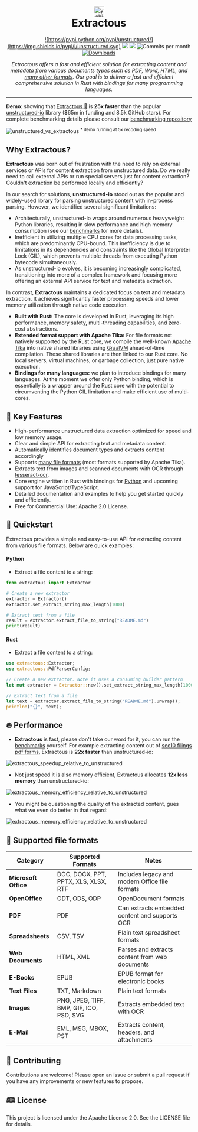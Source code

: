 
<div align="center" style="margin-top: 20px">
    <a href="https://yobix.ai">
    <img height="28px" alt="yobix ai logo" src="https://framerusercontent.com/images/zaqayjWBWNoQmV9MIwSEKf0HBo.png?scale-down-to=512">
    </a>
<h1 style="margin-top: 0; padding-top: 0">Extractous</h1>
</div>

<div align="center">

<a href="https://github.com/yobix-ai/extractous/blob/main/LICENSE">![https://pypi.python.org/pypi/unstructured/](https://img.shields.io/pypi/l/unstructured.svg)</a>
[![](https://img.shields.io/crates/v/extractous)](https://crates.io/crates/extractous)
[![](https://img.shields.io/pypi/v/extractous)](https://pypi.org/project/extractous/)
<img src="https://img.shields.io/github/commit-activity/m/yobix-ai/extractous" alt="Commits per month">
[![Downloads](https://static.pepy.tech/badge/extractous/month)](https://pepy.tech/project/extractous)

</div>

<div align="center">

_Extractous offers a fast and efficient solution for extracting content and metadata from various documents types such as PDF, Word, HTML, and [many other formats](#supported-file-formats).
Our goal is to deliver a fast and efficient comprehensive solution in Rust with bindings for many programming 
languages._

</div>

---

**Demo**: showing that [Extractous 🚀](https://github.com/yobix-ai/extractous) is **25x faster** than the popular
[unstructured-io](https://github.com/Unstructured-IO/unstructured) library ($65m in funding and 8.5k GitHub stars). 
For complete benchmarking details please consult our [benchmarking repository](https://github.com/yobix-ai/extractous-benchmarks)

![unstructured_vs_extractous](https://github.com/yobix-ai/extractous-benchmarks/raw/main/docs/extractous_vs_unstructured.gif)
<sup>* demo running at 5x recoding speed</sup>

## Why Extractous?

**Extractous** was born out of frustration with the need to rely on external services or APIs for content extraction from unstructured data. Do we really need to call external APIs or run special servers just for content extraction? Couldn't extraction be performed locally and efficiently?

In our search for solutions, **unstructured-io** stood out as the popular and widely-used library for parsing unstructured content with in-process parsing. However, we identified several significant limitations:

- Architecturally, unstructured-io wraps around numerous heavyweight Python libraries, resulting in slow performance and high memory consumption (see our [benchmarks](https://github.com/yobix-ai/extractous-benchmarks) for more details).
- Inefficient in utilizing multiple CPU cores for data processing tasks, which are predominantly CPU-bound. This inefficiency is due to limitations in its dependencies and constraints like the Global Interpreter Lock (GIL), which prevents multiple threads from executing Python bytecode simultaneously.
- As unstructured-io evolves, it is becoming increasingly complicated, transitioning into more of a complex framework and focusing more offering an external API service for text and metadata extraction.


In contrast, **Extractous** maintains a dedicated focus on text and metadata extraction. It achieves significantly faster processing speeds and lower memory utilization through native code execution.

* **Built with Rust:** The core is developed in Rust, leveraging its high performance, memory safety, multi-threading capabilities, and zero-cost abstractions.
* **Extended format support with Apache Tika:** For file formats not natively supported by the Rust core, we compile the well-known [Apache Tika](https://tika.apache.org/) into native shared libraries using [GraalVM](https://www.graalvm.org/) ahead-of-time compilation. These shared libraries are then linked to our Rust core. No local servers, virtual machines, or garbage collection, just pure native execution.
* **Bindings for many languages:**  we plan to introduce bindings for many languages. At the moment we offer only Python binding, which is essentially is a wrapper around the Rust core with the potential to circumventing the Python GIL limitation and make efficient use of multi-cores.


## 🌳 Key Features
* High-performance unstructured data extraction optimized for speed and low memory usage.
* Clear and simple API for extracting text and metadata content.
* Automatically identifies document types and extracts content accordingly
* Supports [many file formats](#supported-file-formats) (most formats supported by Apache Tika). 
* Extracts text from images and scanned documents with OCR through [tesseract-ocr](https://github.com/tesseract-ocr/tesseract).
* Core engine written in Rust with bindings for [Python](https://pypi.org/project/extractous/) and upcoming support for JavaScript/TypeScript.
* Detailed documentation and examples to help you get started quickly and efficiently.
* Free for Commercial Use: Apache 2.0 License.

## 🚀 Quickstart
Extractous provides a simple and easy-to-use API for extracting content from various file formats. Below are quick examples:

#### Python
* Extract a file content to a string:
```python
from extractous import Extractor

# Create a new extractor
extractor = Extractor()
extractor.set_extract_string_max_length(1000)

# Extract text from a file
result = extractor.extract_file_to_string("README.md")
print(result)
```

#### Rust
* Extract a file content to a string:
```rust
use extractous::Extractor;
use extractous::PdfParserConfig;

// Create a new extractor. Note it uses a consuming builder pattern
let mut extractor = Extractor::new().set_extract_string_max_length(1000);

// Extract text from a file
let text = extractor.extract_file_to_string("README.md").unwrap();
println!("{}", text);
```

## 🔥 Performance
* **Extractous** is fast, please don't take our word for it, you can run the [benchmarks](https://github.com/yobix-ai/extractous-benchmarks) yourself. For example extracting content out of [sec10 filings pdf forms](https://github.com/yobix-ai/extractous-benchmarks/raw/main/dataset/sec10-filings), Extractous is **22x faster** than unstructured-io:

![extractous_speedup_relative_to_unstructured](https://github.com/yobix-ai/extractous-benchmarks/raw/main/docs/extractous_speedup_relative_to_unstructured.png)

* Not just speed it is also memory efficient, Extractous allocates **12x less memory** than unstructured-io:

![extractous_memory_efficiency_relative_to_unstructured](https://github.com/yobix-ai/extractous-benchmarks/raw/main/docs/extractous_memory_efficiency_relative_to_unstructured.png)

* You might be questioning the quality of the extracted content, gues what we even do better in that regard:

![extractous_memory_efficiency_relative_to_unstructured](https://github.com/yobix-ai/extractous-benchmarks/raw/main/docs/extractous_unstructured_quality_scores.png)

## 📄 Supported file formats

| **Category**        | **Supported Formats**                                   | **Notes**                                      |
|---------------------|---------------------------------------------------------|------------------------------------------------|
| **Microsoft Office**| DOC, DOCX, PPT, PPTX, XLS, XLSX, RTF                    | Includes legacy and modern Office file formats |
| **OpenOffice**      | ODT, ODS, ODP                                           | OpenDocument formats                           |
| **PDF**             | PDF                                                     | Can extracts embedded content and supports OCR |
| **Spreadsheets**    | CSV, TSV                                                | Plain text spreadsheet formats                 |
| **Web Documents**   | HTML, XML                                               | Parses and extracts content from web documents |
| **E-Books**         | EPUB                                                    | EPUB format for electronic books               |
| **Text Files**      | TXT, Markdown                                           | Plain text formats                             |
| **Images**          | PNG, JPEG, TIFF, BMP, GIF, ICO, PSD, SVG                | Extracts embedded text with OCR                |
| **E-Mail**          | EML, MSG, MBOX, PST                                     | Extracts content, headers, and attachments     |

[//]: # (| **Archives**        | ZIP, TAR, GZIP, RAR, 7Z                                 | Extracts content from compressed archives      |)
[//]: # (| **Audio**           | MP3, WAV, OGG, FLAC, AU, MIDI, AIFF, APE                | Extracts metadata such as ID3 tags             |)
[//]: # (| **Video**           | MP4, AVI, MOV, WMV, FLV, MKV, WebM                      | Extracts metadata and basic information        |)
[//]: # (| **CAD Files**       | DXF, DWG                                                | Supports CAD formats for engineering drawings  |)
[//]: # (| **Other**           | ICS &#40;Calendar&#41;, VCF &#40;vCard&#41;                             | Supports calendar and contact file formats     |)
[//]: # (| **Geospatial**      | KML, KMZ, GeoJSON                                       | Extracts geospatial data and metadata          |)
[//]: # (| **Font Files**      | TTF, OTF                                                | Extracts metadata from font files              |)

## 🤝 Contributing
Contributions are welcome! Please open an issue or submit a pull request if you have any improvements or new features to propose.

## 🕮 License
This project is licensed under the Apache License 2.0. See the LICENSE file for details.